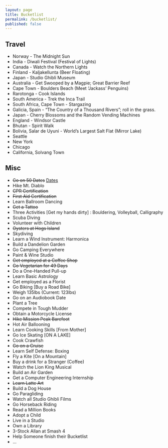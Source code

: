 ```yaml
---
layout: page
title: Bucketlist
permalink: /bucketlist/
published: false
---
```


## Travel
-   Norway - The Midnight Sun
-   India - Diwali Festival (Festival of Lights)
-   Canada - Watch the Northern Lights
-   Finland - Kaljakellunta (Beer Floating)
-   Japan - Studio Ghibli Museum
-   Australia - Get Swooped by a Magpie; Great Barrier Reef
-   Cape Town - Boulders Beach (Meet ‘Jackass’ Penguins)
-   Rarotonga - Cook Islands
-   South America - Trek the Inca Trail
-   South Africa, Cape Town - Stargazing
-   Galicia, Spain - “The Country of a Thousand Rivers”; roll in the grass.
-   Japan - Cherry Blossoms and the Random Vending Machines
-   England - Windsor Castle 
-   Bhutan - Spirit Walk
-   Bolivia, Salar de Uyuni - World’s Largest Salt Flat (Mirror Lake)
-   Seattle
-   New York
-   Chicago
-   California, Solvang Town

## Misc
- ~~Go on 50 Dates~~ [Dates](https://docs.google.com/spreadsheets/d/1U5bYBMyBk6Hz2FhlytnsDX27S2MdtfrFZsbNsRGAg-U/edit?usp=sharing)
- Hike Mt. Diablo
- ~~CPR Certification~~
- ~~First Aid Certification~~
- Learn Ballroom Dancing
- ~~Get a Tattoo~~
- Three Activities [Get my hands dirty] : Bouldering, Volleyball, Calligraphy
- Scuba Diving
- Volunteer with Children
- <strike>Oysters at Hogs Island</strike>
- Skydiving
- Learn a Wind Instrument: Harmonica
- Build a Dandelion Garden
- Go Camping Everywhere
- Paint & Wine Studio
- <strike>Get employed at a Coffee Shop</strike>
- <strike>Go Vegetarian for 49 Days</strike>
- Do a One-Handed Pull-up
- Learn Basic Astrology
- Get employed as a Florist
- Go Biking [Buy a Road Bike]
- Weigh 135lbs (Current: 123lbs)
- Go on an Audiobook Date
- Plant a Tree
- Compete in Tough Mudder
- Obtain a Motorcycle License
- <strike>Hike Mission Peak Barefoot</strike>
- Hot Air Ballooning
- Learn Cooking Skills [From Mother]
- Go Ice Skating [ON A LAKE]
- Cook Crawfish
- <strike>Go on a Cruise</strike>
- Learn Self Defense: Boxing
- Fly a Kite [On a Mountain]
- Buy a drink for a Stranger (Coffee)
- Watch the Lion King Musical
- Build an Air Garden
- Get a Computer Engineering Internship
- <strike>Learn Latte Art</strike>
- Build a Dog House
- Go Paragliding
- Watch all Studio Ghibli Films
- Go Horseback Riding
- Read a Million Books
- Adopt a Child
- Live in a Studio
- Own a Library
- 3-Stock Allan at Smash 4
- Help Someone finish their Bucketlist
- ...
